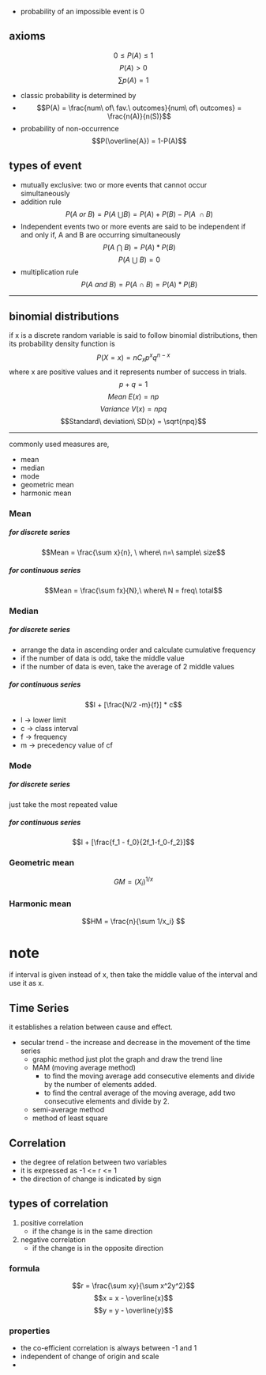 - probability of an impossible event is 0
## axioms

$$ 0 \le P(A) \le 1 $$
$$P(A) > 0$$
$$\sum p(A) = 1$$
- classic probability is determined by 
- $$P(A) = \frac{num\ of\ fav.\ outcomes}{num\ of\ outcomes} = \frac{n(A)}{n(S)}$$
- probability of non-occurrence 
$$P(\overline{A}) = 1-P(A)$$

## types of event
- mutually exclusive: 
	two or more events that cannot occur simultaneously
- addition rule
$$P(A\ or\ B) = P(A\ \bigcup B) = P(A) + P(B) - P(A\ \cap B)$$
 - Independent events
	 two or more events are said to be independent if and only if, A and B are occurring simultaneously
$$ P(A\ \bigcap\ B) = P(A) * P(B)$$
$$P(A\ \bigcup\ B) = 0$$
- multiplication rule
	$$P(A\ and\ B) = P(A\ \cap\ B) = P(A) * P(B)$$

***
## binomial distributions

if x is a discrete random variable is said to follow binomial distributions, then its probability density function is 
$$P(X=x) = nC_xp^xq^{n-x}$$
where x are positive values and it represents number of success in trials.
$$p + q = 1$$
$$Mean\ E(x) = np$$
$$Variance\ V(x) = npq$$
$$Standard\ deviation\ SD(x) = \sqrt{npq}$$


***
commonly used measures are,
- mean
- median
- mode
- geometric mean
- harmonic mean

### Mean
##### for discrete series
$$Mean = \frac{\sum x}{n}, \ where\ n=\ sample\ size$$
##### for continuous series
$$Mean = \frac{\sum fx}{N},\ where\ N = freq\ total$$
### Median
##### for discrete series
- arrange the data in ascending order and calculate cumulative frequency
- if the number of data is odd, take the middle value
- if the number of data is even, take the average of 2 middle values
##### for continuous series
$$l + [\frac{N/2 -m}{f}] * c$$
- l -> lower limit
- c -> class interval
- f -> frequency
- m -> precedency value of cf

### Mode
##### for discrete series
just take the most repeated value
##### for continuous series
$$l + [\frac{f_1 - f_0}{2f_1-f_0-f_2}]$$
### Geometric mean
$$GM = (X_i)^{1/x}$$
### Harmonic mean
$$HM = \frac{n}{\sum 1/x_i} $$
# note
if interval is given instead of x, then take the middle value of the interval and use it as x.

## Time Series
it establishes a relation between cause and effect.
- secular trend - the increase and decrease in the movement of the time series
	- graphic method
		just plot the graph and draw the trend line
	- MAM (moving average method)
		- to find the moving average add consecutive elements and divide by the number of elements added.
		- to find the central average of the moving average, add two consecutive elements and divide by 2.
	- semi-average method
	- method of least square

## Correlation

- the degree of relation between two variables
- it is expressed as -1 <= r <= 1
- the direction of change is indicated by sign
## types of correlation
1. positive correlation
	- if the change is in the same direction
2. negative correlation
	- if the change is in the opposite direction 
### formula
$$r = \frac{\sum xy}{\sum x^2y^2}$$
$$x = x - \overline{x}$$
$$y = y - \overline{y}$$
### properties
- the co-efficient correlation is always between -1 and 1
- independent of change of origin and scale
- 
